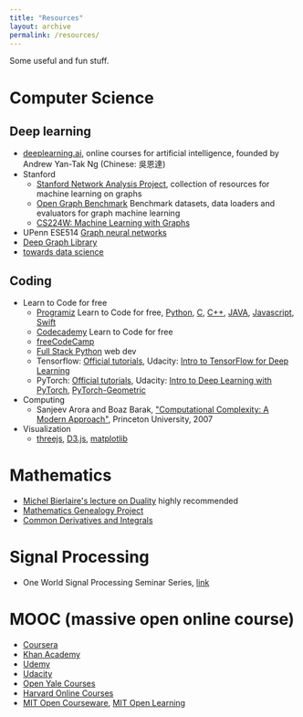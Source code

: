 ```yaml
---
title: "Resources"
layout: archive
permalink: /resources/
---
```


Some useful and fun stuff.

# Computer Science
## Deep learning
- [deeplearning.ai](https://www.deeplearning.ai), online courses for artificial intelligence, founded by Andrew Yan-Tak Ng (Chinese: 吳恩達)
- Stanford 
  - [Stanford Network Analysis Project](http://snap.stanford.edu/), collection of resources for machine learning on graphs
  - [Open Graph Benchmark](https://ogb.stanford.edu/) Benchmark datasets, data loaders and evaluators for graph machine learning
  - [CS224W: Machine Learning with Graphs](https://web.stanford.edu/class/cs224w/)
- UPenn ESE514 [ Graph neural networks](https://gnn.seas.upenn.edu/)
- [Deep Graph Library](https://dgl.ai)
- [towards data science](https://towardsdatascience.com/)

## Coding
- Learn to Code for free
  - [Programiz](https://www.programiz.com/) Learn to Code for free, [Python](https://www.programiz.com/python-programming), [C](https://www.programiz.com/c-programming), [C++](https://www.programiz.com/cpp-programming), [JAVA](https://www.programiz.com/java-programming), [Javascript](https://www.programiz.com/javascript), [Swift](https://www.programiz.com/swift-programming)
  - [Codecademy](https://www.codecademy.com/) Learn to Code for free
  - [freeCodeCamp](https://www.freecodecamp.org/)
  - [Full Stack Python](https://www.fullstackpython.com/) web dev
  - Tensorflow: [Official tutorials](https://www.tensorflow.org/tutorials), Udacity: [Intro to TensorFlow for Deep Learning](https://www.udacity.com/course/intro-to-tensorflow-for-deep-learning--ud187)
  - PyTorch: [Official tutorials](https://pytorch.org/tutorials/index.html), Udacity: [Intro to Deep Learning with PyTorch](https://www.udacity.com/course/deep-learning-pytorch--ud188), [PyTorch-Geometric](https://pytorch-geometric.readthedocs.io/en/latest/)
- Computing
  + Sanjeev Arora and Boaz Barak, ["Computational Complexity: A Modern Approach"](http://theory.cs.princeton.edu/complexity/), Princeton University, 2007
- Visualization
  - [threejs](https://threejs.org/), [D3.js](https://d3js.org/), [matplotlib](https://matplotlib.org/) 


# Mathematics
- [Michel Bierlaire's lecture on Duality](https://www.youtube.com/watch?v=nClTjGznkTo&list=PL10NOnsbP5Q61XSVk-3yNOY2qLI-wTM6k) highly recommended
- [Mathematics Genealogy Project](https://genealogy.math.ndsu.nodak.edu/)
- [Common Derivatives and Integrals](https://tutorial.math.lamar.edu/pdf/common_derivatives_integrals.pdf)

# Signal Processing
- One World Signal Processing Seminar Series, [link](https://www1.se.cuhk.edu.hk/~htwai/oneworld/)


# MOOC (massive open online course)
- [Coursera](https://www.coursera.org)
- [Khan Academy](https://www.khanacademy.org/)
- [Udemy](https://www.udemy.com/)
- [Udacity](https://www.udacity.com/)
- [Open Yale Courses](https://oyc.yale.edu/)
- [Harvard Online Courses](https://online-learning.harvard.edu/)
- [MIT Open Courseware](https://ocw.mit.edu/index.htm), [MIT Open Learning](https://openlearning.mit.edu/)


